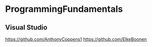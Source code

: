# ProgrammingFundamentals
## Visual Studio 
https://github.com/AnthonyCoppens1
https://github.com/ElkeBoonen
